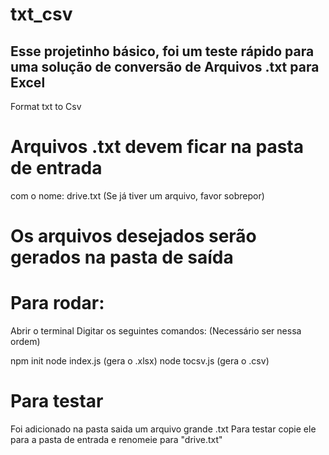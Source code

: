 # txt_csv
## Esse projetinho básico, foi um teste rápido para uma solução de conversão de Arquivos .txt para Excel ##
Format txt to Csv

# Arquivos .txt devem ficar na pasta de entrada
com o nome: drive.txt (Se já tiver um arquivo, favor sobrepor)

# Os arquivos desejados serão gerados na pasta de saída


# Para rodar: 
Abrir o terminal
Digitar os seguintes comandos:
(Necessário ser nessa ordem)

npm init
node index.js (gera o .xlsx)
node tocsv.js (gera o .csv)

# Para testar
Foi adicionado na pasta saida um arquivo grande .txt
Para testar copie ele para a pasta de entrada e renomeie para "drive.txt"
